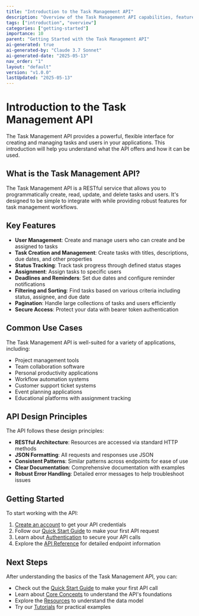 ```yaml
---
title: "Introduction to the Task Management API"
description: "Overview of the Task Management API capabilities, features, and use cases."
tags: ["introduction", "overview"]
categories: ["getting-started"]
importance: 10
parent: "Getting Started with the Task Management API"
ai-generated: true
ai-generated-by: "Claude 3.7 Sonnet"
ai-generated-date: "2025-05-13"
nav_order: "1"
layout: "default"
version: "v1.0.0"
lastUpdated: "2025-05-13"
---
```


# Introduction to the Task Management API

The Task Management API provides a powerful, flexible interface for creating and managing tasks and users in your applications. This introduction will help you understand what the API offers and how it can be used.

## What is the Task Management API?

The Task Management API is a RESTful service that allows you to programmatically create, read, update, and delete tasks and users. It's designed to be simple to integrate with while providing robust features for task management workflows.

## Key Features

- **User Management**: Create and manage users who can create and be assigned to tasks
- **Task Creation and Management**: Create tasks with titles, descriptions, due dates, and other properties
- **Status Tracking**: Track task progress through defined status stages
- **Assignment**: Assign tasks to specific users
- **Deadlines and Reminders**: Set due dates and configure reminder notifications
- **Filtering and Sorting**: Find tasks based on various criteria including status, assignee, and due date
- **Pagination**: Handle large collections of tasks and users efficiently
- **Secure Access**: Protect your data with bearer token authentication

## Common Use Cases

The Task Management API is well-suited for a variety of applications, including:

- Project management tools
- Team collaboration software
- Personal productivity applications
- Workflow automation systems
- Customer support ticket systems
- Event planning applications
- Educational platforms with assignment tracking

## API Design Principles

The API follows these design principles:

- **RESTful Architecture**: Resources are accessed via standard HTTP methods
- **JSON Formatting**: All requests and responses use JSON
- **Consistent Patterns**: Similar patterns across endpoints for ease of use
- **Clear Documentation**: Comprehensive documentation with examples
- **Robust Error Handling**: Detailed error messages to help troubleshoot issues

## Getting Started

To start working with the API:

1. [Create an account](https://taskmanagement.example.com/signup) to get your API credentials
2. Follow our [Quick Start Guide](../getting-started/quickstart.md) to make your first API request
3. Learn about [Authentication](../getting-started/authentication.md) to secure your API calls
4. Explore the [API Reference](../api-reference.md) for detailed endpoint information

## Next Steps

After understanding the basics of the Task Management API, you can:

- Check out the [Quick Start Guide](../getting-started/quickstart.md) to make your first API call
- Learn about [Core Concepts](../core-concepts.md) to understand the API's foundations
- Explore the [Resources](../resources.md) to understand the data model
- Try our [Tutorials](../tutorials.md) for practical examples


